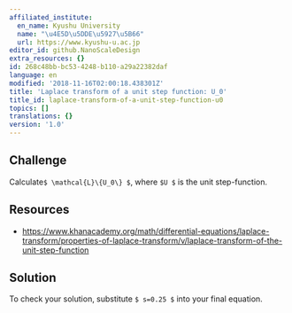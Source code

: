 ```yaml
---
affiliated_institute:
  en_name: Kyushu University
  name: "\u4E5D\u5DDE\u5927\u5B66"
  url: https://www.kyushu-u.ac.jp
editor_id: github.NanoScaleDesign
extra_resources: {}
id: 268c48bb-bc53-4248-b110-a29a22382daf
language: en
modified: '2018-11-16T02:00:18.438301Z'
title: 'Laplace transform of a unit step function: U_0'
title_id: laplace-transform-of-a-unit-step-function-u0
topics: []
translations: {}
version: '1.0'
---
```


## Challenge
Calculate`$ \mathcal{L}\{U_0\} $`, where `$U $` is the unit step-function.

## Resources
- https://www.khanacademy.org/math/differential-equations/laplace-transform/properties-of-laplace-transform/v/laplace-transform-of-the-unit-step-function

## Solution
To check your solution, substitute `$ s=0.25 $` into your final equation.

